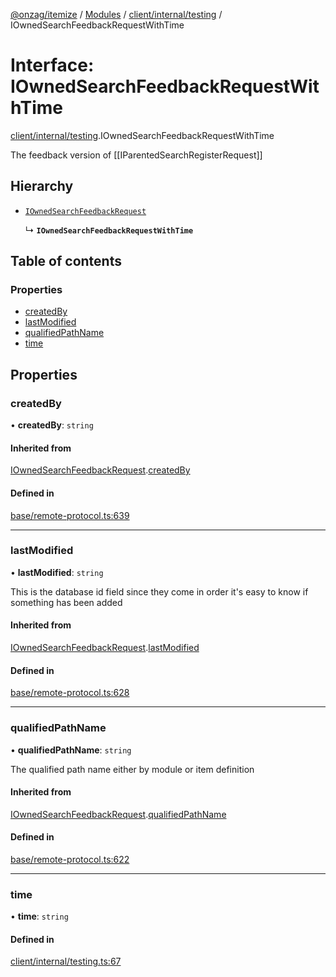 [@onzag/itemize](../README.md) / [Modules](../modules.md) / [client/internal/testing](../modules/client_internal_testing.md) / IOwnedSearchFeedbackRequestWithTime

# Interface: IOwnedSearchFeedbackRequestWithTime

[client/internal/testing](../modules/client_internal_testing.md).IOwnedSearchFeedbackRequestWithTime

The feedback version of [[IParentedSearchRegisterRequest]]

## Hierarchy

- [`IOwnedSearchFeedbackRequest`](base_remote_protocol.IOwnedSearchFeedbackRequest.md)

  ↳ **`IOwnedSearchFeedbackRequestWithTime`**

## Table of contents

### Properties

- [createdBy](client_internal_testing.IOwnedSearchFeedbackRequestWithTime.md#createdby)
- [lastModified](client_internal_testing.IOwnedSearchFeedbackRequestWithTime.md#lastmodified)
- [qualifiedPathName](client_internal_testing.IOwnedSearchFeedbackRequestWithTime.md#qualifiedpathname)
- [time](client_internal_testing.IOwnedSearchFeedbackRequestWithTime.md#time)

## Properties

### createdBy

• **createdBy**: `string`

#### Inherited from

[IOwnedSearchFeedbackRequest](base_remote_protocol.IOwnedSearchFeedbackRequest.md).[createdBy](base_remote_protocol.IOwnedSearchFeedbackRequest.md#createdby)

#### Defined in

[base/remote-protocol.ts:639](https://github.com/onzag/itemize/blob/73e0c39e/base/remote-protocol.ts#L639)

___

### lastModified

• **lastModified**: `string`

This is the database id field
since they come in order it's easy to know if
something has been added

#### Inherited from

[IOwnedSearchFeedbackRequest](base_remote_protocol.IOwnedSearchFeedbackRequest.md).[lastModified](base_remote_protocol.IOwnedSearchFeedbackRequest.md#lastmodified)

#### Defined in

[base/remote-protocol.ts:628](https://github.com/onzag/itemize/blob/73e0c39e/base/remote-protocol.ts#L628)

___

### qualifiedPathName

• **qualifiedPathName**: `string`

The qualified path name either by module
or item definition

#### Inherited from

[IOwnedSearchFeedbackRequest](base_remote_protocol.IOwnedSearchFeedbackRequest.md).[qualifiedPathName](base_remote_protocol.IOwnedSearchFeedbackRequest.md#qualifiedpathname)

#### Defined in

[base/remote-protocol.ts:622](https://github.com/onzag/itemize/blob/73e0c39e/base/remote-protocol.ts#L622)

___

### time

• **time**: `string`

#### Defined in

[client/internal/testing.ts:67](https://github.com/onzag/itemize/blob/73e0c39e/client/internal/testing.ts#L67)

